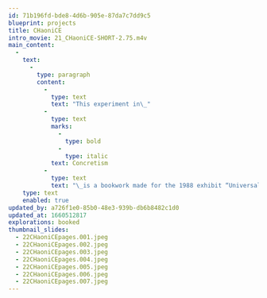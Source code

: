```yaml
---
id: 71b196fd-bde8-4d6b-905e-87da7c7dd9c5
blueprint: projects
title: CHaoniCE
intro_movie: 21_CHaoniCE-SHORT-2.75.m4v
main_content:
  -
    text:
      -
        type: paragraph
        content:
          -
            type: text
            text: "This experiment in\_"
          -
            type: text
            marks:
              -
                type: bold
              -
                type: italic
            text: Concretism
          -
            type: text
            text: "\_is a bookwork made for the 1988 exhibit “Universal/unique” held at the University of the Arts, Philadelphia. The bookwork documents the process to produce work for this exhibit and its theme."
    type: text
    enabled: true
updated_by: a726f1e0-85b0-48e3-939b-db6b8482c1d0
updated_at: 1660512817
explorations: booked
thumbnail_slides:
  - 22CHaoniCEpages.001.jpeg
  - 22CHaoniCEpages.002.jpeg
  - 22CHaoniCEpages.003.jpeg
  - 22CHaoniCEpages.004.jpeg
  - 22CHaoniCEpages.005.jpeg
  - 22CHaoniCEpages.006.jpeg
  - 22CHaoniCEpages.007.jpeg
---
```


